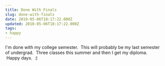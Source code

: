 ```yaml
---
title: Done With Finals
slug: done-with-finals
date: 2010-05-06T18:17:22.000Z
updated: 2010-05-06T18:17:22.000Z
tags:
- happy
---
```


I'm done with my college semester.  This will probably be my last semester of undergrad.  Three classes this summer and then I get my diploma.  Happy days.  :)
